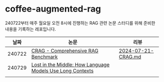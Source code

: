 # coffee-augmented-rag

240722부터 매주 월요일 오전 8시에 진행하는 RAG 관련 논문 스터디를 위해 준비한 내용을 기록하는 레포입니다.

| 날짜   | 논문                                                         | 리뷰                                                         |
| ------ | ------------------------------------------------------------ | ------------------------------------------------------------ |
| 240722 | [CRAG - Comprehensive RAG Benchmark](https://arxiv.org/abs/2406.04744v1) | [2024-07-21-CRAG.md](https://github.com/lih0905/coffee-augmented-rag/blob/main/2024-07-21-CRAG.md) |
| 240729 | [Lost in the Middle: How Language Models Use Long Contexts](https://arxiv.org/pdf/2307.03172) |                                                              |
|        |                                                              |                                                              |
